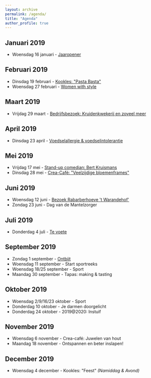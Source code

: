 ```yaml
---
layout: archive
permalink: /agenda/
title: "Agenda"
author_profile: true
---
```


## Januari 2019
- Woensdag 16 januari - [Jaaropener](/assets/media/agenda/2019-01-16-jaaropener.png)

## Februari 2019
- Dinsdag 19 februari - [Kookles: "Pasta Basta"](/assets/media/agenda/2019-02-19-Pasta-Basta.pdf)
- Woensdag 27 februari - [Women with style](/assets/media/agenda/2019-02-27-women-with-style.jpg)

## Maart 2019
- Vrijdag 29 maart - [Bedrijfsbezoek: Kruidenkwekerij en zoveel meer](/assets/media/agenda/2019-03-29-bedrijfsbezoek.jpg)

## April 2019
- Dinsdag 23 april - [Voedselallergie & voedselintolerantie](/assets/media/agenda/2019-04-23-voedselallergie.jpg)

## Mei 2019
- Vrijdag 17 mei - [Stand-up comedian: Bert Kruismans](/assets/media/agenda/2019-05-17-bert-kruismans.jpg)
- Dinsdag 28 mei - [Crea-Café: "Veelzijdige bloemenframes"](/assets/media/agenda/2019-05-28-bloemen.jpg)

## Juni 2019
- Woensdag 12 juni - [Bezoek Rabarberhoeve 't Warandehof'](/assets/media/agenda/2019-06-12-rabarber.jpg)
- Zondag 23 juni - Dag van de Mantelzorger

## Juli 2019
- Donderdag 4 juli - [Te voete](/assets/media/agenda/2019-07-04-te-voete.jpg)

## September 2019
- Zondag 1 september - [Ontbijt](/assets/media/agenda/2019-09-01-ontbijt.jpg)
- Woensdag 11 september - Start sportreeks
- Woensdag 18/25 september - Sport
- Maandag 30 september - Tapas: making & tasting

## Oktober 2019
- Woensdag 2/9/16/23 oktober - Sport
- Donderdag 10 oktober - Je darmen doorgelicht	
- Donderdag 24 oktober - 2019@2020: Instuif

## November 2019
- Woensdag 6 november - Crea-café: Juwelen van hout
- Maandag 18 november - Ontspannen en beter inslapen!

## December 2019
- Woensdag 4 december - Kookles: "Feest" _(Namiddag & Avond)_
